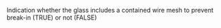 ﻿Indication whether the glass includes a contained wire mesh to prevent break-in (TRUE) or not (FALSE)

